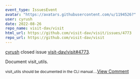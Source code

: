```yaml
---
event_type: IssuesEvent
avatar: "https://avatars.githubusercontent.com/u/1194526?"
user: cyrush
date: 2022-08-26
repo_name: visit-dav/visit
html_url: https://github.com/visit-dav/visit/issues/4773
repo_url: https://github.com/visit-dav/visit
---
```


<a href='https://github.com/cyrush' target='_blank'>cyrush</a> closed issue <a href='https://github.com/visit-dav/visit/issues/4773' target='_blank'>visit-dav/visit#4773</a>.

<p>Document visit_utils.</p><small>visit_utils should be documented in the CLI manual....</small><a href='https://github.com/visit-dav/visit/issues/4773' target='_blank'>View Comment</a>